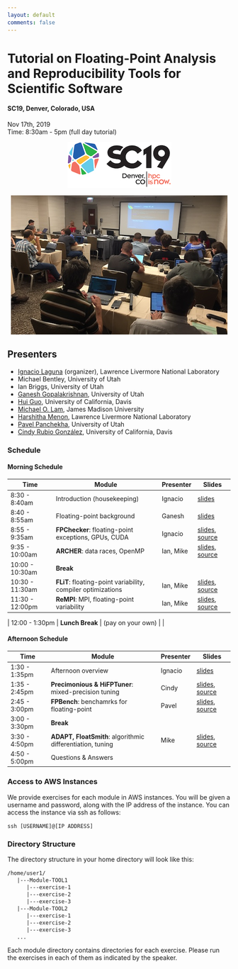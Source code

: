 ```yaml
---
layout: default
comments: false
---
```



# Tutorial on Floating-Point Analysis and Reproducibility Tools for Scientific Software
#### SC19, Denver, Colorado, USA <br />
Nov 17th, 2019 <br />
Time: 8:30am - 5pm (full day tutorial)

<p align="center">  <img src="./photos/SC19-color-hor-small.jpg"> </p>

<p align="center">  <img src="./photos/IMG-2828.JPG"> </p>

## Presenters

* [Ignacio Laguna](http://lagunaresearch.org/) (organizer), Lawrence Livermore National Laboratory
* Michael Bentley, University of Utah
* Ian Briggs, University of Utah
* [Ganesh Gopalakrishnan](https://www.cs.utah.edu/~ganesh/), University of Utah
* [Hui Guo](https://hguo15.github.io/huiguo.github.io/), University of California, Davis
* [Michael O. Lam](https://w3.cs.jmu.edu/lam2mo/), James Madison University
* [Harshitha Menon](http://harshithamenon.com/), Lawrence Livermore National Laboratory
* [Pavel Panchekha](https://pavpanchekha.com/), University of Utah
* [Cindy Rubio González](https://web.cs.ucdavis.edu/~rubio/), University of California, Davis


### Schedule

#### Morning Schedule

| Time | Module | Presenter | Slides |
|------|--------|-----------|--------|
| 8:30 - 8:40am | Introduction (housekeeping) |  Ignacio | [slides](#) |
| 8:40 - 8:55am | Floating-point background |  Ganesh | [slides](./slides/Ganesh_introduction.pdf) |
| 8:55 - 9:35am |  **FPChecker**:  floating-point exceptions, GPUs, CUDA | Ignacio          | [slides](./slides/Module-FPChecker.pdf), [source](./source/Module-FPChecker.zip)|
| 9:35 - 10:00am |  **ARCHER**:  data races, OpenMP  | Ian, Mike          | [slides](./slides/Module-ARCHER.pdf), [source](#)|
| 10:00 - 10:30am     |  **Break**       |           |        |
| 10:30 - 11:30am |  **FLiT**: floating-point variability, compiler optimizations  | Ian, Mike          | [slides](./slides/Module-FLiT.pdf), [source](#)|
| 11:30 - 12:00pm |  **ReMPI**: MPI, floating-point variability  | Ian, Mike          | [slides](./slides/Module-ReMPI.pdf), [source](#)|

| 12:00 - 1:30pm |  **Lunch Break**       |  (pay on your own)         |        |

#### Afternoon Schedule

| Time | Module | Presenter | Slides |
|------|--------|-----------|--------|
| 1:30 - 1:35pm | Afternoon overview |  Ignacio | [slides](#) |
| 1:35 - 2:45pm |  **Precimonious & HiFPTuner**: mixed-precision tuning  | Cindy          | [slides](./slides/Module-Preci_HiFPTuner.pdf), [source](#)|
| 2:45 - 3:00pm |  **FPBench**: benchamrks for floating-point | Pavel          | [slides](./slides/Module-FPBench.pdf), [source](#)|
| 3:00 - 3:30pm     |  **Break**       |           |        |
| 3:30 - 4:50pm |  **ADAPT, FloatSmith**: algorithmic differentiation, tuning  | Mike          | [slides](./slides/Module-ADAPT_FloatSmith.pdf), [source](#)|
| 4:50 - 5:00pm     |  Questions & Answers       |           |        |


### Access to AWS Instances

We provide exercises for each module in AWS instances. You will be given a username and password,
along with the IP address of the instance. You can access the instance via ssh as follows:

```
ssh [USERNAME]@[IP ADDRESS]
```

### Directory Structure

The directory structure in your home directory will look like this:

```
/home/user1/
   |---Module-TOOL1
      |---exercise-1
      |---exercise-2
      |---exercise-3
   |---Module-TOOL2
      |---exercise-1
      |---exercise-2
      |---exercise-3
   ...
```

Each module directory contains directories for each exercise. Please run the exercises in each of them as indicated
by the speaker.







